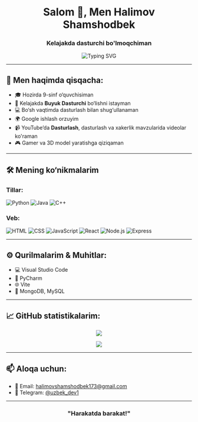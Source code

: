 <h1 align="center">Salom 👋, Men Halimov Shamshodbek</h1>
<h3 align="center">Kelajakda dasturchi bo'lmoqchiman</h3>

<p align="center">
  <img src="https://readme-typing-svg.demolab.com?font=Fira+Code&pause=1000&color=00FF00&center=true&vCenter=true&width=435&lines=Assalomu+alaykum!+Men+GitHubdaman!;Men+Dasturlashni+yoqtiraman!;Sizchi+nimani+yoqtirasiz?" alt="Typing SVG" />
</p>

---

## 🧠 Men haqimda qisqacha:

- 🎓 Hozirda 9-sinf o‘quvchisiman  
- 💉 Kelajakda **Buyuk Dasturchi** bo‘lishni istayman  
- 💻 Bo‘sh vaqtimda dasturlash bilan shug‘ullanaman  
- 🌍 Google ishlash orzuyim
- 📹 YouTube’da **Dasturlash**, dasturlash va xakerlik mavzularida videolar ko'raman  
- 🎮 Gamer va 3D model yaratishga qiziqaman  

---

## 🛠 Mening ko‘nikmalarim

### Tillar:
![Python](https://img.shields.io/badge/-Python-000?style=for-the-badge&logo=python&logoColor=00FF00)
![Java](https://img.shields.io/badge/-Java-000?style=for-the-badge&logo=java&logoColor=white)
![C++](https://img.shields.io/badge/-C++-000?style=for-the-badge&logo=c%2B%2B&logoColor=white)

### Veb:
![HTML](https://img.shields.io/badge/-HTML-000?style=for-the-badge&logo=html5&logoColor=white)
![CSS](https://img.shields.io/badge/-CSS-000?style=for-the-badge&logo=css3&logoColor=white)
![JavaScript](https://img.shields.io/badge/-JavaScript-000?style=for-the-badge&logo=javascript&logoColor=white)
![React](https://img.shields.io/badge/-React-000?style=for-the-badge&logo=react&logoColor=00FF00)
![Node.js](https://img.shields.io/badge/-Node.js-000?style=for-the-badge&logo=node.js&logoColor=00FF00)
![Express](https://img.shields.io/badge/-Express.js-000?style=for-the-badge&logo=express&logoColor=white)

---

## ⚙️ Qurilmalarim & Muhitlar:
- 💻 Visual Studio Code
- 🧠 PyCharm
- 🌐 Vite
- 🧰 MongoDB, MySQL

---

## 📈 GitHub statistikalarim:

<p align="center">
  <img src="https://github-readme-stats.vercel.app/api?username=shamshodcode&show_icons=true&theme=radical&title_color=00FF00&text_color=FFFFFF&icon_color=00FF00&bg_color=000000" />
</p>

<p align="center">
  <img src="https://github-readme-streak-stats.herokuapp.com/?user=shamshodcode&theme=highcontrast&date_format=M%20j%5B%2C%20Y%5D" />
</p>

---

## 📫 Aloqa uchun:
- 📧 Email: halimovshamshodbek173@gmail.com  
- 💬 Telegram: [@uzbek_dev1](https://t.me/uzbek_dev1)

---

<h3 align="center">"Harakatda barakat!"</h3>
